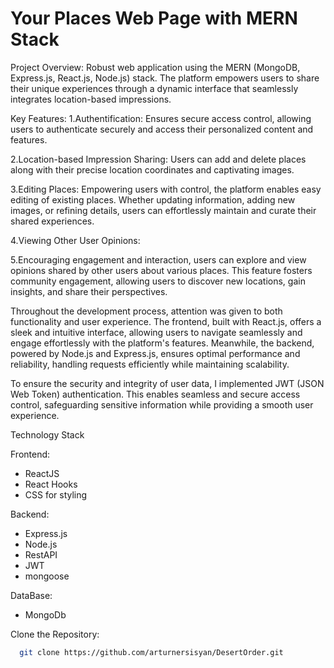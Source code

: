 # Your Places Web Page with MERN Stack

Project Overview:
Robust web application using the MERN (MongoDB, Express.js, React.js, Node.js) stack. 
The platform empowers users to share their unique experiences through a dynamic interface that seamlessly integrates location-based impressions.

Key Features:
1.Authentification:
Ensures secure access control, allowing users to authenticate securely and access their personalized content and features.

2.Location-based Impression Sharing:
Users can add and delete places along with their precise location coordinates and captivating images.

3.Editing Places:
Empowering users with control, the platform enables easy editing of existing places.
Whether updating information, adding new images, or refining details, users can effortlessly maintain and curate their shared experiences.

4.Viewing Other User Opinions:

5.Encouraging engagement and interaction, users can explore and view opinions shared by other users about various places. 
This feature fosters community engagement, allowing users to discover new locations, gain insights, and share their perspectives.

Throughout the development process, attention was given to both functionality and user experience.
The frontend, built with React.js, offers a sleek and intuitive interface, allowing users to navigate seamlessly and engage effortlessly with the platform's features. 
Meanwhile, the backend, powered by Node.js and Express.js, ensures optimal performance and reliability, handling requests efficiently while maintaining scalability.

To ensure the security and integrity of user data, I implemented JWT (JSON Web Token) authentication. 
This enables seamless and secure access control, safeguarding sensitive information while providing a smooth user experience.

Technology Stack

Frontend:
- ReactJS
- React Hooks
- CSS for styling
  
Backend:
- Express.js
- Node.js
- RestAPI
- JWT
- mongoose

DataBase:
- MongoDb

Clone the Repository:
```bash
  git clone https://github.com/arturnersisyan/DesertOrder.git
```

